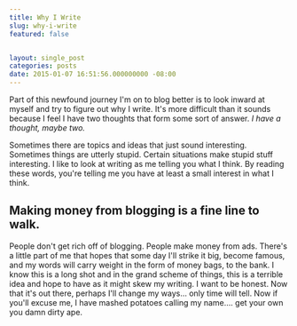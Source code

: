 ```yaml
---
title: Why I Write
slug: why-i-write
featured: false


layout: single_post
categories: posts
date: 2015-01-07 16:51:56.000000000 -08:00
---
```


Part of this newfound journey I'm on to blog better is to look inward at myself and try to figure out why I write. It's more difficult than it sounds because I feel I have two thoughts that form some sort of answer. _I have a thought, maybe two._

Sometimes there are topics and ideas that just sound interesting. Sometimes things are utterly stupid. Certain situations make stupid stuff interesting. I like to look at writing as me telling you what I think. By reading these words, you're telling me you have at least a small interest in what I think.

## Making money from blogging is a fine line to walk.

People don't get rich off of blogging. People make money from ads. There's a little part of me that hopes that some day I'll strike it big, become famous, and my words will carry weight in the form of money bags, to the bank. I know this is a long shot and in the grand scheme of things, this is a terrible idea and hope to have as it might skew my writing. I want to be honest. Now that it's out there, perhaps I'll change my ways… only time will tell. Now if you'll excuse me, I have mashed potatoes calling my name…. get your own you damn dirty ape.

